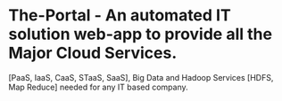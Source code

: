 # The-Portal - An automated IT solution web-app to provide all the Major Cloud Services.

[PaaS,  IaaS, CaaS, STaaS, SaaS], Big Data and Hadoop Services [HDFS, Map Reduce] needed for any  IT based company.
